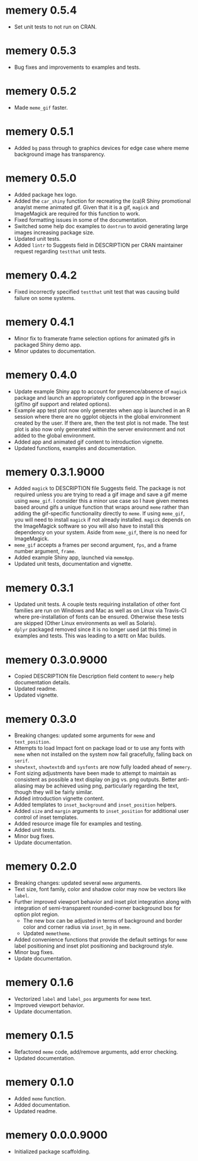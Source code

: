 # memery 0.5.4

* Set unit tests to not run on CRAN.

# memery 0.5.3

* Bug fixes and improvements to examples and tests.

# memery 0.5.2

* Made `meme_gif` faster.

# memery 0.5.1

* Added `bg` pass through to graphics devices for edge case where meme background image has transparency.

# memery 0.5.0

* Added package hex logo.
* Added the `car_shiny` function for recreating the (ca)R Shiny promotional anaylst meme animated gif. Given that it is a gif, `magick` and ImageMagick are required for this function to work.
* Fixed formatting issues in some of the documentation.
* Switched some help doc examples to `dontrun` to avoid generating large images increasing package size.
* Updated unit tests.
* Added `lintr` to Suggests field in DESCRIPTION per CRAN maintainer request regarding `testthat` unit tests.

# memery 0.4.2

* Fixed incorrectly specified `testthat` unit test that was causing build failure on some systems.

# memery 0.4.1

* Minor fix to framerate frame selection options for animated gifs in packaged Shiny demo app.
* Minor updates to documentation.

# memery 0.4.0

* Update example Shiny app to account for presence/absence of `magick` package and launch an appropriately configured app in the browser (gif/no gif support and related options).
* Example app test plot now only generates when app is launched in an R session where there are no ggplot objects in the global environment created by the user. If there are, then the test plot is not made. The test plot is also now only generated within the server environment and not added to the global environment.
* Added app and animated gif content to introduction vignette.
* Updated functions, examples and documentation.

# memery 0.3.1.9000

* Added `magick` to DESCRIPTION file Suggests field. The package is not required unless you are trying to read a gif image and save a gif meme using `meme_gif`. I consider this a minor use case so I have given memes based around gifs a unique function that wraps around `meme` rather than adding the gif-specific functionality directly to `meme`. If using `meme_gif`, you will need to install `magick` if not already installed. `magick` depends on the ImageMagick software so you will also have to install this dependency on your system. Aside from `meme_gif`, there is no need for ImageMagick.
* `meme_gif` accepts a frames per second argument, `fps`, and a frame number argument, `frame`.
* Added example Shiny app, launched via `memeApp`.
* Updated unit tests, documentation and vignette.

# memery 0.3.1

* Updated unit tests. A couple tests requiring installation of other font families are run on Windows and Mac as well as on Linux via Travis-CI where pre-installation of fonts can be ensured. Otherwise these tests are skipped (Other Linux environments as well as Solaris).
* `dplyr` packaged removed since it is no longer used (at this time) in examples and tests. This was leading to a `NOTE` on Mac builds.

# memery 0.3.0.9000

* Copied DESCRIPTION file Description field content to `memery` help documentation details.
* Updated readme.
* Updated vignette.

# memery 0.3.0

* Breaking changes: updated some arguments for `meme` and `text_position`.
* Attempts to load Impact font on package load or to use any fonts with `meme` when not installed on the system now fail gracefully, falling back on `serif`.
* `showtext`, `showtextdb` and `sysfonts` are now fully loaded ahead of `memery`.
* Font sizing adjustments have been made to attempt to maintain as consistent as possible a text display on jpg vs. png outputs. Better anti-aliasing may be achieved using png, particularly regarding the text, though they will be fairly similar.
* Added introduction vignette content.
* Added templates to `inset_background` and `inset_position` helpers.
* Added `size` and `margin` arguments to `inset_position` for additional user control of inset templates.
* Added resource image file for examples and testing.
* Added unit tests.
* Minor bug fixes.
* Update documentation.

# memery 0.2.0

* Breaking changes: updated several `meme` arguments.
* Text size, font family, color and shadow color may now be vectors like `label`.
* Further improved viewport behavior and inset plot integration along with integration of semi-transparent rounded-corner background box for option plot region.
    * The new box can be adjusted in terms of background and border color and corner radius via `inset_bg` in `meme`.
    * Updated `memetheme`.
* Added convenience functions that provide the default settings for `meme` label positioning and inset plot positioning and background style.
* Minor bug fixes.
* Update documentation.

# memery 0.1.6

* Vectorized `label` and `label_pos` arguments for `meme` text.
* Improved viewport behavior.
* Update documentation.

# memery 0.1.5

* Refactored `meme` code, add/remove arguments, add error checking.
* Updated documentation.

# memery 0.1.0

* Added `meme` function.
* Added documentation.
* Updated readme.

# memery 0.0.0.9000

* Initialized package scaffolding.

